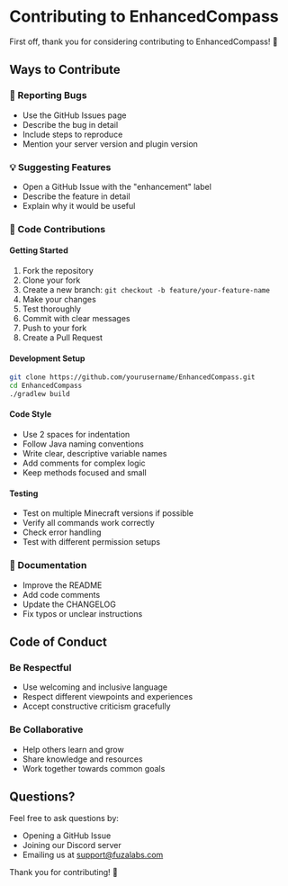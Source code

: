 # Contributing to EnhancedCompass

First off, thank you for considering contributing to EnhancedCompass! 🎉

## Ways to Contribute

### 🐛 Reporting Bugs

- Use the GitHub Issues page
- Describe the bug in detail
- Include steps to reproduce
- Mention your server version and plugin version

### 💡 Suggesting Features

- Open a GitHub Issue with the "enhancement" label
- Describe the feature in detail
- Explain why it would be useful

### 🔧 Code Contributions

#### Getting Started

1. Fork the repository
2. Clone your fork
3. Create a new branch: `git checkout -b feature/your-feature-name`
4. Make your changes
5. Test thoroughly
6. Commit with clear messages
7. Push to your fork
8. Create a Pull Request

#### Development Setup

```bash
git clone https://github.com/yourusername/EnhancedCompass.git
cd EnhancedCompass
./gradlew build
```

#### Code Style

- Use 2 spaces for indentation
- Follow Java naming conventions
- Write clear, descriptive variable names
- Add comments for complex logic
- Keep methods focused and small

#### Testing

- Test on multiple Minecraft versions if possible
- Verify all commands work correctly
- Check error handling
- Test with different permission setups

### 📝 Documentation

- Improve the README
- Add code comments
- Update the CHANGELOG
- Fix typos or unclear instructions

## Code of Conduct

### Be Respectful

- Use welcoming and inclusive language
- Respect different viewpoints and experiences
- Accept constructive criticism gracefully

### Be Collaborative

- Help others learn and grow
- Share knowledge and resources
- Work together towards common goals

## Questions?

Feel free to ask questions by:

- Opening a GitHub Issue
- Joining our Discord server
- Emailing us at support@fuzalabs.com

Thank you for contributing! 🚀

